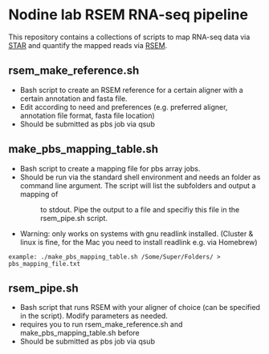 # Nodine lab RSEM RNA-seq pipeline
This repository contains a collections of scripts to map RNA-seq data via
[STAR](https://github.com/alexdobin/STAR) and quantify the mapped reads via
[RSEM](https://github.com/deweylab/RSEM).

## rsem_make_reference.sh
- Bash script to create an RSEM reference for a certain aligner with a certain
  annotation and fasta file.
- Edit according to need and preferences (e.g. preferred aligner, annotation
  file format, fasta file location)
- Should be submitted as pbs job via qsub

## make_pbs_mapping_table.sh
- Bash script to create a mapping file for pbs array jobs.
- Should be run via the standard shell environment and needs an folder as
  command line argument. The script will list the subfolders and output a
  mapping of <line number> <dir> to stdout.
  Pipe the output to a file and specifiy this file in the rsem_pipe.sh script.
- Warning: only works on systems with gnu readlink installed. (Cluster & linux
  is fine, for the Mac you need to install readlink e.g. via Homebrew)
```
example: ./make_pbs_mapping_table.sh /Some/Super/Folders/ > pbs_mapping_file.txt
```

## rsem_pipe.sh
- Bash script that runs RSEM with your aligner of choice (can be specified
  in the script). Modify parameters as needed.
- requires you to run rsem_make_reference.sh and make_pbs_mapping_table.sh before
- Should be submitted as pbs job via qsub
